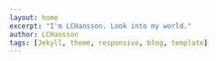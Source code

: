```yaml
---
layout: home
excerpt: "I'm LCHansson. Look into my world."
author: LCHansson
tags: [Jekyll, theme, responsive, blog, template]
---
```

